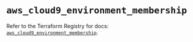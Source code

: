 # `aws_cloud9_environment_membership`

Refer to the Terraform Registry for docs: [`aws_cloud9_environment_membership`](https://registry.terraform.io/providers/hashicorp/aws/5.72.1/docs/resources/cloud9_environment_membership).
